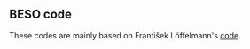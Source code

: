 ## BESO code

These codes are mainly based on František Löffelmann's [code](https://github.com/fandaL/beso).
